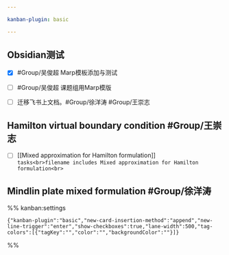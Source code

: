 ```yaml
---

kanban-plugin: basic

---
```


## Obsidian测试

- [x] #Group/吴俊超 Marp模板添加与测试
- [ ] #Group/吴俊超 课题组用Marp模版
- [ ] 迁移飞书上文档。#Group/徐洋涛 #Group/王崇志


## Hamilton virtual boundary condition #Group/王崇志

- [ ] [[Mixed approximation for Hamilton formulation]]<br>```tasks<br>filename includes Mixed approximation for Hamilton formulation<br>```


## Mindlin plate mixed formulation #Group/徐洋涛





%% kanban:settings
```
{"kanban-plugin":"basic","new-card-insertion-method":"append","new-line-trigger":"enter","show-checkboxes":true,"lane-width":500,"tag-colors":[{"tagKey":"","color":"","backgroundColor":""}]}
```
%%